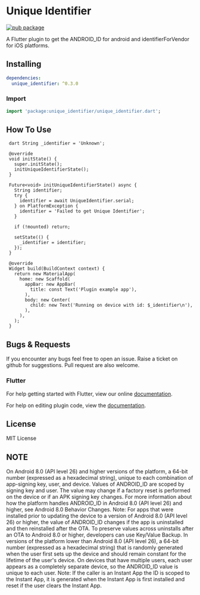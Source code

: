 # Unique Identifier

[![pub package](https://img.shields.io/badge/pub-0.3.0-green.svg)](https://pub.dartlang.org/packages/unique_identifier)

A Flutter plugin to get the ANDROID_ID for android and identifierForVendor for iOS platforms.

## Installing

```yaml
dependencies:
  unique_identifier: ^0.3.0
```

### Import

```dart
import 'package:unique_identifier/unique_identifier.dart';
```

## How To Use

```
 dart String _identifier = 'Unknown';
  
 @override
 void initState() {
   super.initState();
   initUniqueIdentifierState();
 }

 Future<void> initUniqueIdentifierState() async {
   String identifier;
   try {
     identifier = await UniqueIdentifier.serial;
   } on PlatformException {
     identifier = 'Failed to get Unique Identifier';
   }

   if (!mounted) return;

   setState(() {
     _identifier = identifier;
   });
 }

 @override
 Widget build(BuildContext context) {
   return new MaterialApp(
     home: new Scaffold(
       appBar: new AppBar(
         title: const Text('Plugin example app'),
       ),
       body: new Center(
         child: new Text('Running on device with id: $_identifier\n'),
       ),
     ),
   );
 }
```

## Bugs & Requests

If you encounter any bugs feel free to open an issue. Raise a ticket on github for suggestions. Pull request are also welcome.

### Flutter

For help getting started with Flutter, view our online
[documentation](https://flutter.io/).

For help on editing plugin code, view the [documentation](https://flutter.io/platform-plugins/#edit-code).

## License

MIT License


## NOTE
On Android 8.0 (API level 26) and higher versions of the platform, a 64-bit number (expressed as a hexadecimal string), unique to each combination of app-signing key, user, and device. Values of ANDROID_ID are scoped by signing key and user. The value may change if a factory reset is performed on the device or if an APK signing key changes. For more information about how the platform handles ANDROID_ID in Android 8.0 (API level 26) and higher, see Android 8.0 Behavior Changes.
Note: For apps that were installed prior to updating the device to a version of Android 8.0 (API level 26) or higher, the value of ANDROID_ID changes if the app is uninstalled and then reinstalled after the OTA. To preserve values across uninstalls after an OTA to Android 8.0 or higher, developers can use Key/Value Backup.
In versions of the platform lower than Android 8.0 (API level 26), a 64-bit number (expressed as a hexadecimal string) that is randomly generated when the user first sets up the device and should remain constant for the lifetime of the user's device. On devices that have multiple users, each user appears as a completely separate device, so the ANDROID_ID value is unique to each user.
Note: If the caller is an Instant App the ID is scoped to the Instant App, it is generated when the Instant App is first installed and reset if the user clears the Instant App.